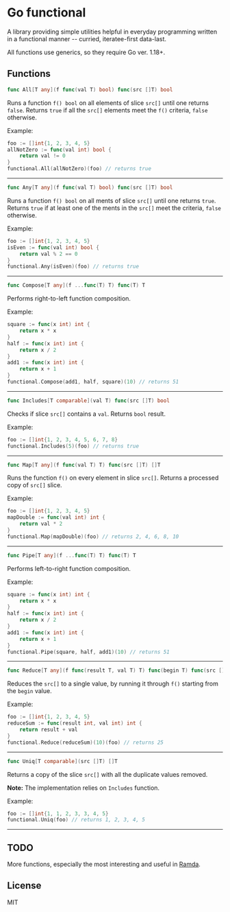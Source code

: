 # Go functional

A library providing simple utilities helpful in everyday programming written
in a functional manner -- curried, iteratee-first data-last.

All functions use generics, so they require Go ver. 1.18+.

## Functions

```go
func All[T any](f func(val T) bool) func(src []T) bool
```

Runs a function `f() bool` on all elements of slice `src[]` until one
returns `false`. Returns `true` if all the `src[]` elements meet the `f()`
criteria, `false` otherwise.

Example:

```go
foo := []int{1, 2, 3, 4, 5}
allNotZero := func(val int) bool {
    return val != 0
}
functional.All(allNotZero)(foo) // returns true
```

---

```go
func Any[T any](f func(val T) bool) func(src []T) bool
```

Runs a function `f() bool` on all ments of slice `src[]`
until one returns `true`.
Returns `true` if at least one of the ments in the `src[]`
meet the criteria, `false` otherwise.

Example:

```go
foo := []int{1, 2, 3, 4, 5}
isEven := func(val int) bool {
    return val % 2 == 0
}
functional.Any(isEven)(foo) // returns true
```

---

```go
func Compose[T any](f ...func(T) T) func(T) T
```
Performs right-to-left function composition.

Example:

```go
square := func(x int) int {
    return x * x
}
half := func(x int) int {
    return x / 2
}
add1 := func(x int) int {
    return x + 1
}
functional.Compose(add1, half, square)(10) // returns 51
```

---

```go
func Includes[T comparable](val T) func(src []T) bool
```
Checks if slice `src[]` contains a `val`. Returns `bool` result.

Example:
```go
foo := []int{1, 2, 3, 4, 5, 6, 7, 8}
functional.Includes(5)(foo) // returns true
```

---


```go
func Map[T any](f func(val T) T) func(src []T) []T
```
Runs the function `f()` on every element in slice `src[]`. Returns a
processed copy of `src[]` slice.

Example:
```go
foo := []int{1, 2, 3, 4, 5}
mapDouble := func(val int) int {
    return val * 2
}
functional.Map(mapDouble)(foo) // returns 2, 4, 6, 8, 10
```

---

```go
func Pipe[T any](f ...func(T) T) func(T) T
```
Performs left-to-right function composition.

Example:
```go
square := func(x int) int {
    return x * x
}
half := func(x int) int {
    return x / 2
}
add1 := func(x int) int {
    return x + 1
}
functional.Pipe(square, half, add1)(10) // returns 51
```


---

```go
func Reduce[T any](f func(result T, val T) T) func(begin T) func(src []T) T
```

Reduces the `src[]` to a single value, by running it through `f()` starting
from the `begin` value.

Example:
```go
foo := []int{1, 2, 3, 4, 5}
reduceSum := func(result int, val int) int {
    return result + val
}
functional.Reduce(reduceSum)(10)(foo) // returns 25
```

---

```go
func Uniq[T comparable](src []T) []T
```

Returns a copy of the slice `src[]` with all the duplicate values removed.

**Note:** The implementation relies on `Includes` function.

Example:

```go
foo := []int{1, 1, 2, 3, 3, 4, 5}
functional.Uniq(foo) // returns 1, 2, 3, 4, 5
```

---

## TODO

More functions, especially the most interesting and useful in [Ramda](https://ramdajs.com/).

## License
MIT